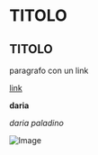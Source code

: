# TITOLO
## TITOLO
paragrafo con un link

[link](https://github.com/dariapaladino97/esercizio1)

**daria**

*daria paladino*

![Image](https://images.wired.it/wp-content/uploads/2018/03/28132409/1522229048_tenor_1.gif)
